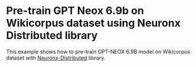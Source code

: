 # Pre-train GPT Neox 6.9b on Wikicorpus dataset using Neuronx Distributed library

This example shows how to pre-train GPT-NEOX 6.9B model on Wikicorpus dataset with [Neuronx-Distributed](https://github.com/aws-neuron/neuronx-distributed/tree/main) library. 
